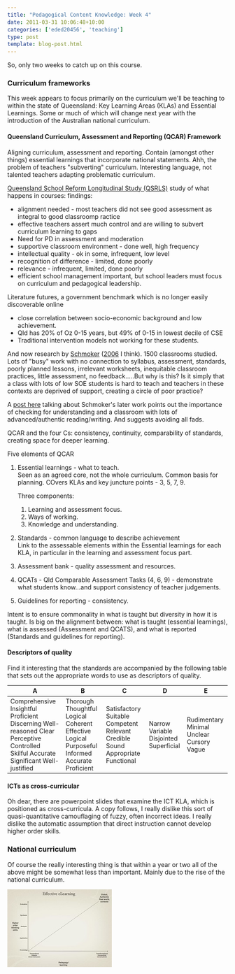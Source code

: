 ```yaml
---
title: "Pedagogical Content Knowledge: Week 4"
date: 2011-03-31 10:06:48+10:00
categories: ['eded20456', 'teaching']
type: post
template: blog-post.html
---
```

So, only two weeks to catch up on this course.

### Curriculum frameworks

This week appears to focus primarily on the curriculum we'll be teaching to within the state of Queensland: Key Learning Areas (KLAs) and Essential Learnings. Some or much of which will change next year with the introduction of the Australian national curriculum.

#### Queensland Curriculum, Assessment and Reporting (QCAR) Framework

Aligning curriculum, assessment and reporting. Contain (amongst other things) essential learnings that incorporate national statements. Ahh, the problem of teachers "subverting" curriculum. Interesting language, not talented teachers adapting problematic curriculum.

[Queensland School Reform Longitudinal Study (QSRLS)](http://education.qld.gov.au/public_media/reports/curriculum-framework/qsrls/) study of what happens in courses: findings:

- alignment needed - most teachers did not see good assessment as integral to good classroomp ractice
- effective teachers assert much control and are willing to subvert curriculum learning to gaps
- Need for PD in assessment and moderation
- supportive classroom environment - done well, high frequency
- intellectual quality - ok in some, infrequent, low level
- recognition of difference - limited, done poorly
- relevance - infrequent, limited, done poorly
- efficient school management important, but school leaders must focus on curriculum and pedagogical leadership.

Literature futures, a government benchmark which is no longer easily discoverable online

- close correlation between socio-economic background and low achievement.
- Qld has 20% of Oz 0-15 years, but 49% of 0-15 in lowest decile of CSE
- Traditional intervention models not working for these students.

And now research by [Schmoker](http://mikeschmoker.com/index.html) ([2006](http://eric.ed.gov/ERICWebPortal/search/detailmini.jsp?_nfpb=true&_&ERICExtSearch_SearchValue_0=ED494304&ERICExtSearch_SearchType_0=no&accno=ED494304) I think). 1500 classrooms studied. Lots of "busy" work with no connection to syllabus, assessment, standards, poorly planned lessons, irrelevant worksheets, inequitable classroom practices, little assessment, no feedback.....But why is this? Is it simply that a class with lots of low SOE students is hard to teach and teachers in these contexts are deprived of support, creating a circle of poor practice?

A [post here](http://teachers.net/mentors/profreading/topic6332/2.09.11.12.28.35.html) talking about Schmoker's later work points out the importance of checking for understanding and a classroom with lots of advanced/authentic reading/writing. And suggests avoiding all fads.

QCAR and the four Cs: consistency, continuity, comparability of standards, creating space for deeper learning.

Five elements of QCAR

1. Essential learnings - what to teach.  
    Seen as an agreed core, not the whole curriculum. Common basis for planning. COvers KLAs and key juncture points - 3, 5, 7, 9.
    
    Three components:
    
    1. Learning and assessment focus.
    2. Ways of working.
    3. Knowledge and understanding.
2. Standards - common language to describe achievement  
    Link to the assessable elements within the Essential learnings for each KLA, in particular in the learning and assessment focus part.
3. Assessment bank - quality assessment and resources.
4. QCATs - Qld Comparable Assessment Tasks (4, 6, 9) - demonstrate what students know...and support consistency of teacher judgements.
5. Guidelines for reporting - consistency.

Intent is to ensure commonality in what is taught but diversity in how it is taught. Is big on the alignment between: what is taught (essential learnings), what is assessed (Assessment and QCATS), and what is reported (Standards and guidelines for reporting).

#### Descriptors of quality

Find it interesting that the standards are accompanied by the following table that sets out the appropriate words to use as descriptors of quality.

| A | B | C | D | E |
| --- | --- | --- | --- | --- |
| Comprehensive   Insightful   Proficient   Discerning   Well-reasoned   Clear   Perceptive   Controlled   Skilful   Accurate   Significant   Well-justified | Thorough   Thoughtful   Logical   Coherent   Effective   Logical   Purposeful   Informed   Accurate   Proficient | Satisfactory   Suitable   Competent   Relevant   Credible   Sound   Appropriate   Functional | Narrow   Variable   Disjointed   Superficial | Rudimentary   Minimal   Unclear   Cursory   Vague |

#### ICTs as cross-curricular

Oh dear, there are powerpoint slides that examine the ICT KLA, which is positioned as cross-curricula. A copy follows, I really dislike this sort of quasi-quantitative camouflaging of fuzzy, often incorrect ideas. I really dislike the automatic assumption that direct instruction cannot develop higher order skills.

### National curriculum

Of course the really interesting thing is that within a year or two all of the above might be somewhat less than important. Mainly due to the rise of the national curriculum.

[![Problem graph](images/5575077033_9a8fd30655_m.jpg)](http://www.flickr.com/photos/david_jones/5575077033/ "Problem graph by David T Jones, on Flickr")